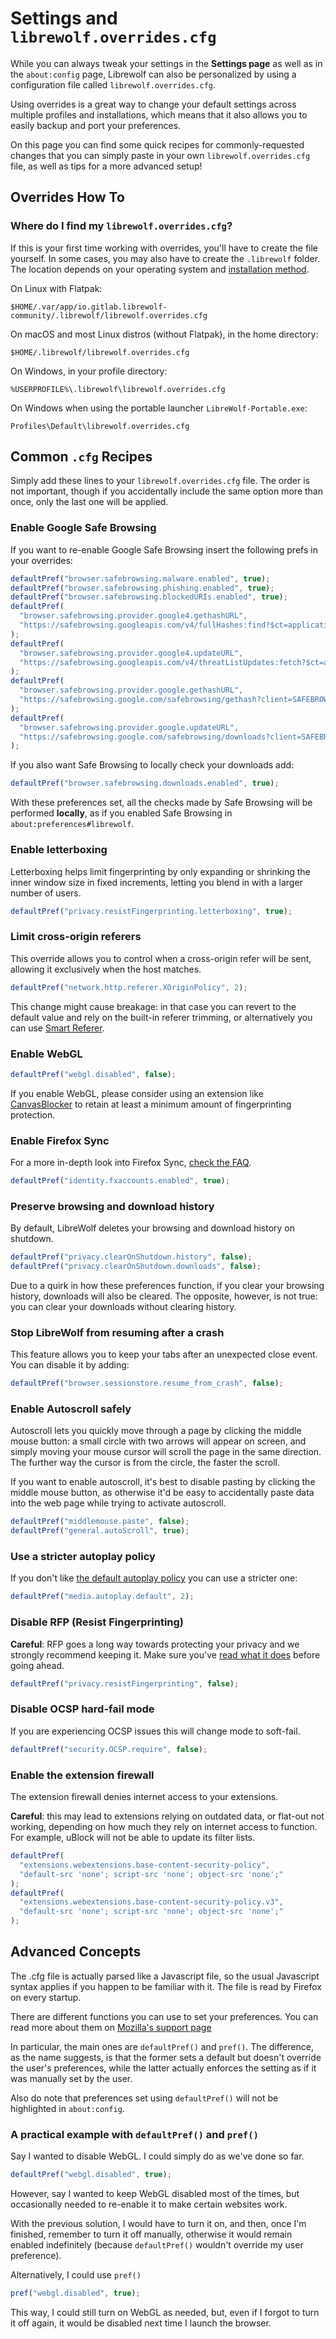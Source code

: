 # Settings and `librewolf.overrides.cfg`

While you can always tweak your settings in the **Settings page** as well as in
the `about:config` page, Librewolf can also be personalized by using a
configuration file called `librewolf.overrides.cfg`.

Using overrides is a great way to change your default settings across multiple
profiles and installations, which means that it also allows you to easily backup
and port your preferences.

On this page you can find some quick recipes for commonly-requested changes that
you can simply paste in your own `librewolf.overrides.cfg` file, as well as tips
for a more advanced setup!

## Overrides How To

### Where do I find my `librewolf.overrides.cfg`?

If this is your first time working with overrides, you'll have to create the
file yourself. In some cases, you may also have to create the `.librewolf`
folder. The location depends on your operating system and
[installation method](/installation/).

On Linux with Flatpak:

```
$HOME/.var/app/io.gitlab.librewolf-community/.librewolf/librewolf.overrides.cfg
```

On macOS and most Linux distros (without Flatpak), in the home directory:

```
$HOME/.librewolf/librewolf.overrides.cfg
```

On Windows, in your profile directory:

```
%USERPROFILE%\.librewolf\librewolf.overrides.cfg
```

On Windows when using the portable launcher `LibreWolf-Portable.exe`:

```
Profiles\Default\librewolf.overrides.cfg
```

## Common `.cfg` Recipes

Simply add these lines to your `librewolf.overrides.cfg` file. The order is not
important, though if you accidentally include the same option more than once,
only the last one will be applied.

### Enable Google Safe Browsing

If you want to re-enable Google Safe Browsing insert the following prefs in your
overrides:

```js
defaultPref("browser.safebrowsing.malware.enabled", true);
defaultPref("browser.safebrowsing.phishing.enabled", true);
defaultPref("browser.safebrowsing.blockedURIs.enabled", true);
defaultPref(
  "browser.safebrowsing.provider.google4.gethashURL",
  "https://safebrowsing.googleapis.com/v4/fullHashes:find?$ct=application/x-protobuf&key=%GOOGLE_SAFEBROWSING_API_KEY%&$httpMethod=POST"
);
defaultPref(
  "browser.safebrowsing.provider.google4.updateURL",
  "https://safebrowsing.googleapis.com/v4/threatListUpdates:fetch?$ct=application/x-protobuf&key=%GOOGLE_SAFEBROWSING_API_KEY%&$httpMethod=POST"
);
defaultPref(
  "browser.safebrowsing.provider.google.gethashURL",
  "https://safebrowsing.google.com/safebrowsing/gethash?client=SAFEBROWSING_ID&appver=%MAJOR_VERSION%&pver=2.2"
);
defaultPref(
  "browser.safebrowsing.provider.google.updateURL",
  "https://safebrowsing.google.com/safebrowsing/downloads?client=SAFEBROWSING_ID&appver=%MAJOR_VERSION%&pver=2.2&key=%GOOGLE_SAFEBROWSING_API_KEY%"
);
```

If you also want Safe Browsing to locally check your downloads add:

```js
defaultPref("browser.safebrowsing.downloads.enabled", true);
```

With these preferences set, all the checks made by Safe Browsing will be
performed **locally**, as if you enabled Safe Browsing in
`about:preferences#librewolf`.

### Enable letterboxing

Letterboxing helps limit fingerprinting by only expanding or shrinking the inner
window size in fixed increments, letting you blend in with a larger number of
users.

```js
defaultPref("privacy.resistFingerprinting.letterboxing", true);
```

### Limit cross-origin referers

This override allows you to control when a cross-origin refer will be sent,
allowing it exclusively when the host matches.

```js
defaultPref("network.http.referer.XOriginPolicy", 2);
```

This change might cause breakage: in that case you can revert to the default
value and rely on the built-in referer trimming, or alternatively you can use
[Smart Referer](/docs/addons/#privacy-addons).

### Enable WebGL

```js
defaultPref("webgl.disabled", false);
```

If you enable WebGL, please consider using an extension like
[CanvasBlocker](https://addons.mozilla.org/en-US/firefox/addon/canvasblocker/)
to retain at least a minimum amount of fingerprinting protection.

### Enable Firefox Sync

For a more in-depth look into Firefox Sync,
[check the FAQ](/docs/faq/#can-i-use-firefox-sync-with-librewolf-is-it-safe-to-do-so).

```js
defaultPref("identity.fxaccounts.enabled", true);
```

### Preserve browsing and download history

By default, LibreWolf deletes your browsing and download history on shutdown.

```js
defaultPref("privacy.clearOnShutdown.history", false);
defaultPref("privacy.clearOnShutdown.downloads", false);
```

Due to a quirk in how these preferences function, if you clear your browsing
history, downloads will also be cleared. The opposite, however, is not true: you
can clear your downloads without clearing history.

### Stop LibreWolf from resuming after a crash

This feature allows you to keep your tabs after an unexpected close event. You
can disable it by adding:

```js
defaultPref("browser.sessionstore.resume_from_crash", false);
```

### Enable Autoscroll safely

Autoscroll lets you quickly move through a page by clicking the middle mouse
button: a small circle with two arrows will appear on screen, and simply moving
your mouse cursor will scroll the page in the same direction. The further way
the cursor is from the circle, the faster the scroll.

If you want to enable autoscroll, it's best to disable pasting by clicking the
middle mouse button, as otherwise it'd be easy to accidentally paste data into
the web page while trying to activate autoscroll.

```js
defaultPref("middlemouse.paste", false);
defaultPref("general.autoScroll", true);
```

### Use a stricter autoplay policy

If you don't like
[the default autoplay policy](/docs/faq/#how-do-i-fully-prevent-autoplay) you
can use a stricter one:

```js
defaultPref("media.autoplay.default", 2);
```

### Disable RFP (Resist Fingerprinting)

**Careful**: RFP goes a long way towards protecting your privacy and we strongly
recommend keeping it. Make sure you've
[read what it does](/docs/faq/#what-are-the-most-common-downsides-of-rfp-resist-fingerprinting)
before going ahead.

```js
defaultPref("privacy.resistFingerprinting", false);
```

### Disable OCSP hard-fail mode

If you are experiencing OCSP issues this will change mode to soft-fail.

```js
defaultPref("security.OCSP.require", false);
```

### Enable the extension firewall

The extension firewall denies internet access to your extensions.

**Careful**: this may lead to extensions relying on outdated data, or flat-out
not working, depending on how much they rely on internet access to function. For
example, uBlock will not be able to update its filter lists.

```js
defaultPref(
  "extensions.webextensions.base-content-security-policy",
  "default-src 'none'; script-src 'none'; object-src 'none';"
);
defaultPref(
  "extensions.webextensions.base-content-security-policy.v3",
  "default-src 'none'; script-src 'none'; object-src 'none';"
);
```

## Advanced Concepts

The .cfg file is actually parsed like a Javascript file, so the usual Javascript
syntax applies if you happen to be familiar with it. The file is read by Firefox
on every startup.

There are different functions you can use to set your preferences. You can read
more about them on
[Mozilla's support page](https://support.mozilla.org/en-US/kb/customizing-firefox-using-autoconfig)

In particular, the main ones are `defaultPref()` and `pref()`. The difference,
as the name suggests, is that the former sets a default but doesn't override the
user's preferences, while the latter actually enforces the setting as if it was
manually set by the user.

Also do note that preferences set using `defaultPref()` will not be highlighted
in `about:config`.

### A practical example with `defaultPref()` and `pref()`

Say I wanted to disable WebGL. I could simply do as we've done so far.

```js
defaultPref("webgl.disabled", true);
```

However, say I wanted to keep WebGL disabled most of the times, but occasionally
needed to re-enable it to make certain websites work.

With the previous solution, I would have to turn it on, and then, once I'm
finished, remember to turn it off manually, otherwise it would remain enabled
indefinitely (because `defaultPref()` wouldn't override my user preference).

Alternatively, I could use `pref()`

```js
pref("webgl.disabled", true);
```

This way, I could still turn on WebGL as needed, but, even if I forgot to turn
it off again, it would be disabled next time I launch the browser.
